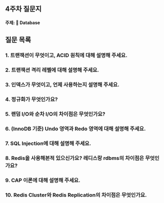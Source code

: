 ## 4주차 질문지
#### 주제: 💾 Database

## 질문 목록
### 1. 트랜잭션이 무엇이고, ACID 원칙에 대해 설명해 주세요.
### 2. 트랜잭션 격리 레벨에 대해 설명해 주세요.
### 3. 인덱스가 무엇이고, 언제 사용하는지 설명해 주세요.
### 4. 정규화가 무엇인가요?
### 5. 랜덤 I/O와 순차 I/O의 차이점은 무엇인가요?
### 6. (InnoDB 기준) Undo 영역과 Redo 영역에 대해 설명해 주세요.
### 7. SQL Injection에 대해 설명해 주세요.
### 8. Redis을 사용해본적 있으신가요? 레디스랑 rdbms의 차이점은 무엇인가요?
### 9. CAP 이론에 대해 설명해 주세요.
### 10. Redis Cluster와 Redis Replication의 차이점은 무엇인가요.